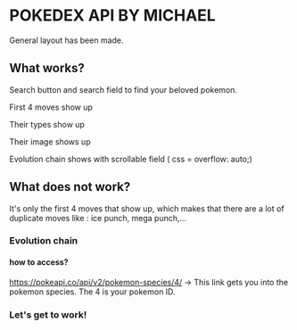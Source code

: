 # POKEDEX API BY MICHAEL

General layout has been made. 

## What works? 
  Search button and search field to find your beloved pokemon.  
  
  First 4 moves show up
  
  Their types show up
  
  Their image shows up

  Evolution chain shows with scrollable field ( css = overflow: auto;)

## What does not work? 
  It's only the first 4 moves that show up, which makes that there are a lot of duplicate moves like : ice punch, mega punch,...


### Evolution chain 
  #### how to access? 
  https://pokeapi.co/api/v2/pokemon-species/4/ -> This link gets you into the pokemon species. The 4 is your pokemon ID. 

### Let's get to work!
